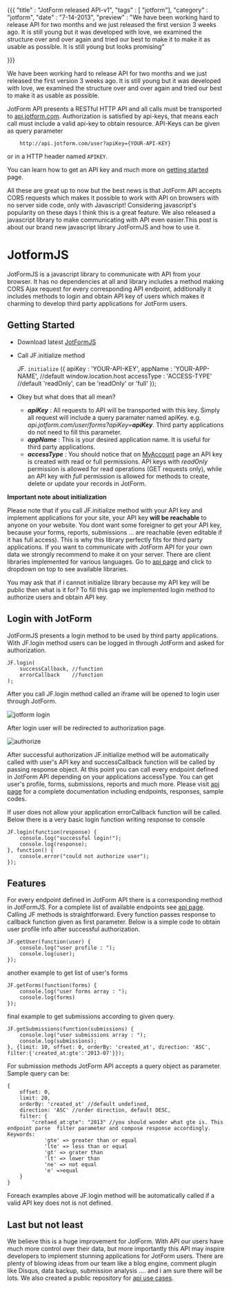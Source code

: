 {{{
    "title"    : "JotForm released API-v1",
    "tags"     : [ "jotform"],
    "category" : "jotform",
    "date"     : "7-14-2013",
    "preview"  : "We have been working hard to release API for two months and we just released the first version 3 weeks ago. It is still young but it was developed with love, we examined the structure over and over again and tried our best to make it to make it as usable as possible. It is still young but looks promising"

}}}

We have been working hard to release API for two months and we just released the first version 3 weeks ago. It is still young but it was developed with love, we examined the structure over and over again and tried our best to make it as usable as possible. 

JotForm API presents a RESTful HTTP API and all calls must be transported to [api.jotform.com](api.jotform.com). Authorization is satisfied by api-keys, that means each call must include a valid api-key to obtain resource. API-Keys can be given as query parameter
        
        http://api.jotform.com/user?apiKey={YOUR-API-KEY} 
 
or in a HTTP header named `APIKEY`.

You can learn how to get an API key and much more on [getting started](http://api.jotform.com/docs/#gettingstarted) page.

 All these are great up to now but the best news is that JotForm API accepts CORS requests which makes it possible to work with API on browsers with no server side code, only with Javascript! Considering javascript's popularity on these days I think this is a great feature. 
 We also released a javascript library to make communicating with API even easier.This post is about our brand new javascript library JotFormJS and how to use it.

 JotformJS
 =========
 JotFormJS is a javascript library to communicate with API from your browser. It has no dependencies at all and library includes a method making CORS Ajax request for every corresponding API endpoint, additionally it includes methods to login and obtain API key of users which makes it charming to develop third party applications for JotForm users.

 Getting Started
 ---------------

 -  Download latest [JotFormJS](http://js.jotform.com/JotForm.js)
 -  Call JF.initialize method


    JF. `initialize` ({
        apiKey      : 'YOUR-API-KEY',
        appName     : 'YOUR-APP-NAME', //default window.location.host
        accessType  : 'ACCESS-TYPE' //default 'readOnly', can be 'readOnly' or 'full'
    });

-   Okey but what does that all mean?
    -   __*apiKey*__     : All requests to API will be transported with this key. Simply all request will include a query paramater named apiKey. e.g. *api.jotform.com/user/forms?apiKey=__apiKey__*. Third party applications do not need to fill this parameter.
    -   __*appName*__    : This is your desired application name. It is useful for third party applications.
    -   __*accessType*__ : You should notice that on [MyAccount](http://www.jotform.com/myaccount) page an API key is created with read or full permissions. API keys with *readOnly* permission is allowed for read operations (GET requests only), while an API key with *full* permission is allowed for methods to create, delete or update your records in JotForm. 

__Important note about initialization__

Please note that if you call JF.initialize method with your API key and implement applications for your site, your API key __will be reachable__ to anyone on your website. You dont want some foreigner to get your API key, because your forms, reports, submissions ... are reachable (even editable if it has full access). This is why this library perfectly fits for third party applications. If you want to communicate with JotForm API for your own data we strongly recommend to make it on your server. There are client libraries implemented for various languages. Go to [api page](http://api.jotform.com) and click to dropdown on top to see available libraries.

You may ask that if i cannot initialize library because my API key will be public then what is it for? To fill this gap we implemented login method to authorize users and obtain API key.

Login with JotForm
------------------
JotFormJS presents a login method to be used by third party applications. With JF.login method users can be logged in through JotForm and asked for authorization.

    JF.login(
        successCallback, //function
        errorCallback    //function
    );

After you call JF.login method called an iframe will be opened to login user through JotForm.

![jotform login](/images/Untitled.png)

After login user will be redirected to authorization page. 

![authorize](/images/auth.png)

After successful authorization JF.initialize method will be automatically called with user's API key and successCallback function will be called by passing response object. At this point you can call every endpoint defined in JotForm API depending on your applications accessType. You can get user's profile, forms, submissions, reports and much more. Please visit [api page](http://api.jotform.com) for a complete documentation including endpoints, responses, sample codes.

If user does not allow your application errorCallback function will be called. Below there is a very basic login function writing response to console
    
    JF.login(function(response) {
        console.log("successful login!");
        console.log(response);
    }, function() {
        console.error("could not authorize user");
    });

Features
---
For every endpoint defined in JotForm API there is a corresponding method in JotFormJS. For a complete list of available endpoints see [api page](http://api.jotform.com). Calling JF methods is straightforward. Every function passes response to callback function given as first parameter. Below is a simple code to obtain user profile info after successful authorization.
    
    JF.getUser(function(user) {
        console.log("user profile : ");
        console.log(user);
    });
    
another example to get list of user's forms

    JF.getForms(function(forms) {
        console.log("user forms array : ");
        console.log(forms)
    });

final example to get submissions according to given query. 

    JF.getSubmissions(function(submissions) {
        console.log("user submissions array : ");
        console.log(submissions);
    }, {limit: 10, offset: 0, orderBy: 'created_at', direction: 'ASC', filter:{'created_at:gte':'2013-07'}});

For submission methods JotForm API accepts a query object as parameter. Sample query can be:
    
    {
        offset: 0,
        limit: 20,
        orderBy: 'created_at' //default undefined, 
        direction: 'ASC' //order direction, default DESC,
        filter: {
            "cretaed_at:gte": "2013" //you should wonder what gte is. This endpoint parse  filter parameter and compose response accordingly. Keywords:
                'gte' => greater than or equal
                'lte' => less than or equal
                'gt' => grater than
                'lt' => lower than
                'ne' => not equal
                'e' =>equal 
        }
    }

Foreach examples above JF.login method will be automatically called if a valid API key does not is not defined.


Last but not least
------------------
We believe this is a huge improvement for JotForm. With API our users have much more control over their data, but more importantly this API may inspire developers to implement stunning applications for JotForm users. There are plenty of blowing ideas from our team like a blog engine, comment plugin like Disqus, data backup, submission analysis .... and i am sure there will be lots. We also created a public repository for [api use cases](https://github.com/jotform/api-use-cases).
